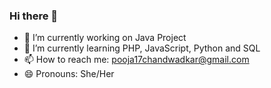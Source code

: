 ### Hi there 👋

- 🔭 I’m currently working on Java Project
- 🌱 I’m currently learning PHP, JavaScript, Python and SQL
- 📫 How to reach me: pooja17chandwadkar@gmail.com
- 😄 Pronouns: She/Her

